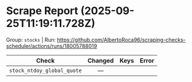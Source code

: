 # Scrape Report (2025-09-25T11:19:11.728Z)

Group: `stocks`  |  Run: https://github.com/AlbertoRoca96/scraping-checks-scheduler/actions/runs/18005788019

| Check | Changed | Keys | Error |
|---|:---:|:--|:--|
| `stock_ntdoy_global_quote` | — |  |  |
